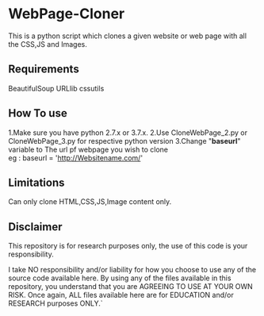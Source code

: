 # WebPage-Cloner
This is a python script which clones a given website or web page with all the CSS,JS and Images. 

Requirements
------------
BeautifulSoup
URLlib
cssutils

How To use
------------
1.Make sure you have python 2.7.x or 3.7.x. 
2.Use CloneWebPage_2.py or CloneWebPage_3.py for respective python version
3.Change "**baseurl**" variable to The url pf webpage you wish to clone  
eg : baseurl = 'http://Websitename.com/'

Limitations
--------------
Can only clone HTML,CSS,JS,Image content only. 

Disclaimer
--------------
This repository is for research purposes only, the use of this code is your responsibility.

I take NO responsibility and/or liability for how you choose to use any of the source code available here. By using any of the files available in this repository, you understand that you are AGREEING TO USE AT YOUR OWN RISK. Once again, ALL files available here are for EDUCATION and/or RESEARCH purposes ONLY.`